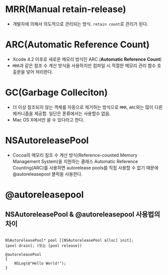
# MRR(Manual retain-release)

- 개발자에 의해서 의도적으로 관리되는 방식. `retain count`로 관리가 된다.

# ARC(Automatic Reference Count)
- Xcode 4.2 이후로 새로운 메모리 방식인 ARC (**Automatic Reference Count**)
-  `MRR`과 같은 참조 수 계산 방식을 사용하지만 컴파일 시 적절한 메모리 관리 함수 호출문을 넣어 처리한다.

# GC(Garbage Colleciton)

- 더 이상 참조되지 않는 객체를 자동으로 제거하는 방식으로 `MMR`, `ARC`와는 많이 다른 메커니즘을 제공함. 일단은 폰류에서는 사용할수 없음. 
- Mac OS X에서만 쓸 수 있다라고 한다.



# NSAutoreleasePool

- Cocoa의 메모리 참조 수 계산 방식(Reference-counted Memory Management System)을 지원하는 클래스
Automatic Reference Counting(ARC)를 사용하면 autorelease pools를 직접 사용할 수 없기 때문에
@autoreleasepool 블럭을 사용한다.

# @autoreleasepool

## NSAutoreleasePool & @autoreleasepool 사용법의 차이

```objc

NSAutoreleasePool* pool [[NSAutoreleasePool alloc] init];
[pool drain]; (또는 [pool release])

@autoreleasePool
{
	NSLog(@"Hello World!");
}

```

